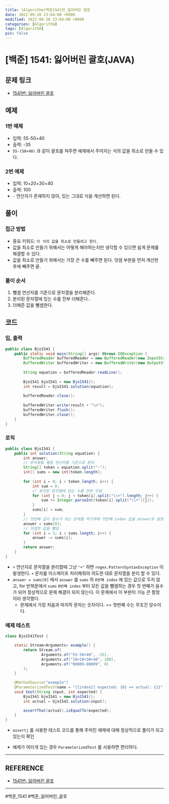```yaml
---
title: (Algorithm)백준1541번_잃어버린 괄호
date: 2022-09-20 23:04:00 +0900
modified: 2022-09-20 23:04:00 +0900
categories: [Algorithm]
tags: [Algorithm]
pin: false
---
```


# [백준] 1541: 잃어버린 괄호(JAVA)

## 문제 링크

- [1541번: 잃어버린 괄호](https://www.acmicpc.net/problem/1541)

## 예제

### 1번 예제

- 입력: 55-50+40
- 출력: -35
- `55-(50+40)` 과 같이 괄호를 쳐주면 예제에서 주어지는 식의 값을 최소로 만들 수 있다.

### 2번 예제
- 입력: 10+20+30+40
- 출력: 100
- `-` 연산자가 존재하지 않아, 있는 그대로 식을 계산하면 된다.

## 풀이

### 접근 방법

- 중요 키워드: `이 식의 값을 최소로 만들려고 한다.`
- 값을 최소로 만들기 위해서는 어떻게 해야하는지만 생각할 수 있으면 쉽게 문제를 해결할 수 있다.
- 값을 최소로 만들기 위해서는 가장 큰 수를 빼주면 된다. 덧셈 부분을 먼저 계산한 후에 빼주면 끝.

### 풀이 순서
1. 뺄셈 연산자를 기준으로 문자열을 분리해준다.
2. 분리된 문자열에 있는 수를 전부 더해준다..
3. 더해준 값을 뺄셈한다.

## 코드

### 입, 출력
```java
public class Bjo1541 {
    public static void main(String[] args) throws IOException {
        BufferedReader bufferedReader = new BufferedReader(new InputStreamReader(System.in));
        BufferedWriter bufferedWriter = new BufferedWriter(new OutputStreamWriter(System.out));
    
        String equation = bufferedReader.readLine();
    
        Bjo1541 bjo1541 = new Bjo1541();
        int result = bjo1541.solution(equation);
    
        bufferedReader.close();
    
        bufferedWriter.write(result + "\n");
        bufferedWriter.flush();
        bufferedWriter.close();
    }
}
```

### 로직
```java
public class Bjo1541 {
    public int solution(String equation) {
        int answer;
        // 문자열을 밸셈 연산자를 기준으로 분리
        String[] token = equation.split("-");
        int[] sums = new int[token.length];
    
        for (int i = 0; i < token.length; i++) {
            int sum = 0;
            // 분리된 문자열에 있는 수를 전부 덧셈
            for (int j = 0; j < token[i].split("\\+").length; j++) {
                sum += Integer.parseInt(token[i].split("\\+")[j]);
            }
            sums[i] = sum;
        }
        // 첫번째 값이 음수가 되는 문제를 막기위해 첫번째 index 값을 answer로 설정
        answer = sums[0];
        // 덧셈한 값을 뺄셈
        for (int i = 1; i < sums.length; i++) {
            answer -= sums[i];
        }
        return answer;
    }
}
```
- `+` 연산자로 문자열을 분리할때 그냥 `"+"` 하면 `regex.PatternSyntaxException` 이 발생한다. `+` 문자를 이스케이프 처리해줘야 의도한 대로 문자열을 분리 할 수 있다.
- `answer = sums[0]` 에서 `answer` 를 `sums` 의 `0번째 index` 에 있는 값으로 두지 않고, for 반복문에서 `sums` `0번째 index` 부터 모든 값을 뺄셈하는 경우 첫 번째가 음수가 되어 정상적으로 문제 해결이 되지 않는다. 이 문제에서 이 부분이 가능 큰 함정이라 생각했다.
    - 문제에서 가장 처음과 마지막 문자는 숫자이다. == 첫번째 수는 무조건 양수이다.


### 예제 테스트
```java
class Bjo1541Test {

    static Stream<Arguments> example() {
        return Stream.of(
                Arguments.of("55-50+40", -35),
                Arguments.of("10+20+30+40", 100),
                Arguments.of("00009-00009", 0)
        );
    }

    @MethodSource("example")
    @ParameterizedTest(name = "[{index}] expected: {0} => actual: {1}")
    void test(String input, int expected) {
        Bjo1541 bjo1541 = new Bjo1541();
        int actual = bjo1541.solution(input);

        assertThat(actual).isEqualTo(expected);
    }
}
```
- `assertj` 를 사용한 테스트 코드를 통해 주어진 예제에 대해 정상적으로 풀이가 되고 있는지 확인

- 예제가 여러개 있는 경우 `ParameterizedTest` 를 사용하면 편리하다.

    

----

## REFERENCE
- [1541번: 잃어버린 괄호](https://www.acmicpc.net/problem/1541)

    

---

#백준_1541 #백준_잃어버린_괄호
